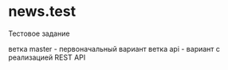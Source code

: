 # news.test
Тестовое задание

ветка master - первоначальный вариант
ветка api - вариант с реализацией REST API
